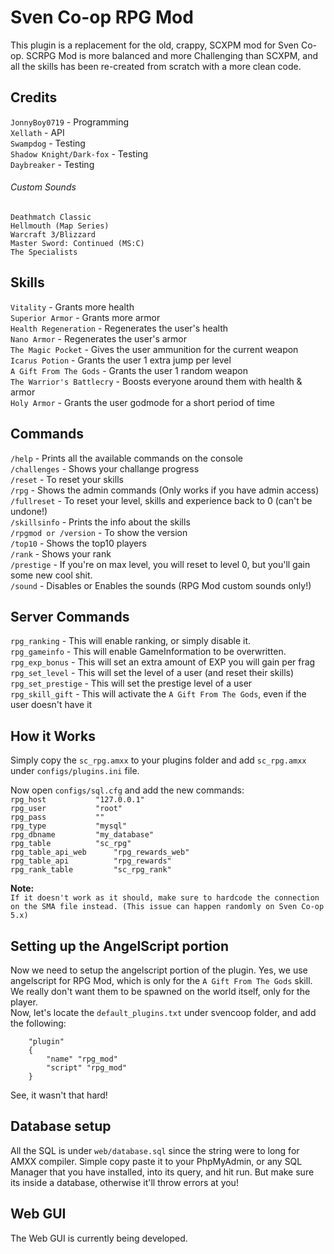 # Sven Co-op RPG Mod

This plugin is a replacement for the old, crappy, SCXPM mod for Sven Co-op. SCRPG Mod is more balanced and more Challenging than SCXPM, and all the skills has been re-created from scratch with a more clean code.


Credits
-----------

`JonnyBoy0719` - Programming  
`Xellath` - API  
`Swampdog` - Testing  
`Shadow Knight/Dark-fox` - Testing  
`Daybreaker` - Testing  

###### Custom Sounds
`Deathmatch Classic`  
`Hellmouth (Map Series)`  
`Warcraft 3/Blizzard`  
`Master Sword: Continued (MS:C)`  
`The Specialists`  


Skills
-----------

`Vitality` - Grants more health  
`Superior Armor` - Grants more armor  
`Health Regeneration` - Regenerates the user's health  
`Nano Armor` - Regenerates the user's armor  
`The Magic Pocket` - Gives the user ammunition for the current weapon  
`Icarus Potion` - Grants the user 1 extra jump per level  
`A Gift From The Gods` - Grants the user 1 random weapon  
`The Warrior's Battlecry` - Boosts everyone around them with health & armor  
`Holy Armor` - Grants the user godmode for a short period of time  


Commands
-----------

`/help` - Prints all the available commands on the console  
`/challenges` - Shows your challange progress  
`/reset` - To reset your skills  
`/rpg` - Shows the admin commands (Only works if you have admin access)  
`/fullreset` - To reset your level, skills and experience back to 0 (can't be undone!)  
`/skillsinfo` - Prints the info about the skills  
`/rpgmod or /version` - To show the version  
`/top10` - Shows the top10 players  
`/rank` - Shows your rank  
`/prestige` - If you're on max level, you will reset to level 0, but you'll gain some new cool shit.  
`/sound` - Disables or Enables the sounds (RPG Mod custom sounds only!)  


Server Commands
-----------

`rpg_ranking` - This will enable ranking, or simply disable it.  
`rpg_gameinfo` - This will enable GameInformation to be overwritten.  
`rpg_exp_bonus` - This will set an extra amount of EXP you will gain per frag  
`rpg_set_level` - This will set the level of a user (and reset their skills)  
`rpg_set_prestige` - This will set the prestige level of a user  
`rpg_skill_gift` - This will activate the `A Gift From The Gods`, even if the user doesn't have it  


How it Works
-----------

Simply copy the `sc_rpg.amxx` to your plugins folder and add `sc_rpg.amxx` under `configs/plugins.ini` file.  

Now open `configs/sql.cfg` and add the new commands:  
`rpg_host			"127.0.0.1"`  
`rpg_user			"root"`  
`rpg_pass			""`  
`rpg_type			"mysql"`  
`rpg_dbname			"my_database"`  
`rpg_table			"sc_rpg"`  
`rpg_table_api_web		"rpg_rewards_web"`  
`rpg_table_api			"rpg_rewards"`  
`rpg_rank_table			"sc_rpg_rank"`  


**Note:**  
`If it doesn't work as it should, make sure to hardcode the connection on the SMA file instead. (This issue can happen randomly on Sven Co-op 5.x)`


Setting up the AngelScript portion
-----------

Now we need to setup the angelscript portion of the plugin. Yes, we use angelscript for RPG Mod, which is only for the `A Gift From The Gods` skill. We really don't want them to be spawned on the world itself, only for the player.  
Now, let's locate the `default_plugins.txt` under svencoop folder, and add the following: 
```
	"plugin"
	{
		"name" "rpg_mod"
		"script" "rpg_mod"
	}
```
   
See, it wasn't that hard!


Database setup
-----------

All the SQL is under `web/database.sql` since the string were to long for AMXX compiler. Simple copy paste it to your PhpMyAdmin, 
or any SQL Manager that you have installed, into its query, and hit run. But make sure its inside a database, otherwise it'll throw errors at you!


Web GUI
-----------

The Web GUI is currently being developed.
